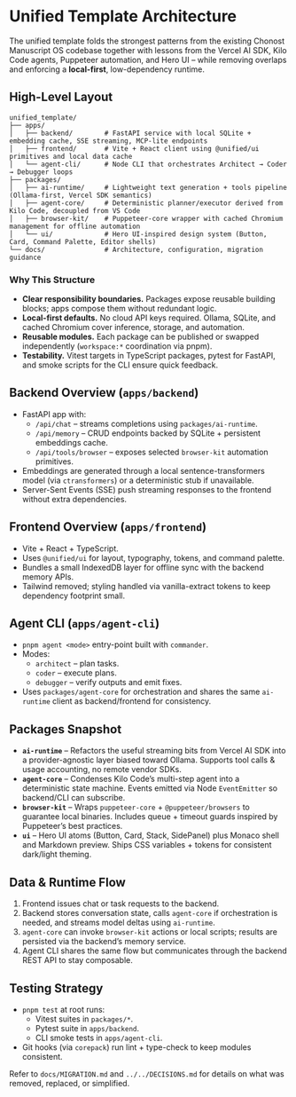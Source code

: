 # Unified Template Architecture

The unified template folds the strongest patterns from the existing Chonost Manuscript OS codebase together with lessons from the Vercel AI SDK, Kilo Code agents, Puppeteer automation, and Hero UI – while removing overlaps and enforcing a **local-first**, low-dependency runtime.

## High-Level Layout

```
unified_template/
├── apps/
│   ├── backend/        # FastAPI service with local SQLite + embedding cache, SSE streaming, MCP-lite endpoints
│   ├── frontend/       # Vite + React client using @unified/ui primitives and local data cache
│   └── agent-cli/      # Node CLI that orchestrates Architect → Coder → Debugger loops
├── packages/
│   ├── ai-runtime/     # Lightweight text generation + tools pipeline (Ollama-first, Vercel SDK semantics)
│   ├── agent-core/     # Deterministic planner/executor derived from Kilo Code, decoupled from VS Code
│   ├── browser-kit/    # Puppeteer-core wrapper with cached Chromium management for offline automation
│   └── ui/             # Hero UI-inspired design system (Button, Card, Command Palette, Editor shells)
└── docs/               # Architecture, configuration, migration guidance
```

### Why This Structure

- **Clear responsibility boundaries.** Packages expose reusable building blocks; apps compose them without redundant logic.
- **Local-first defaults.** No cloud API keys required. Ollama, SQLite, and cached Chromium cover inference, storage, and automation.
- **Reusable modules.** Each package can be published or swapped independently (`workspace:*` coordination via pnpm).
- **Testability.** Vitest targets in TypeScript packages, pytest for FastAPI, and smoke scripts for the CLI ensure quick feedback.

## Backend Overview (`apps/backend`)

- FastAPI app with:
  - `/api/chat` – streams completions using `packages/ai-runtime`.
  - `/api/memory` – CRUD endpoints backed by SQLite + persistent embeddings cache.
  - `/api/tools/browser` – exposes selected `browser-kit` automation primitives.
- Embeddings are generated through a local sentence-transformers model (via `ctransformers`) or a deterministic stub if unavailable.
- Server-Sent Events (SSE) push streaming responses to the frontend without extra dependencies.

## Frontend Overview (`apps/frontend`)

- Vite + React + TypeScript.
- Uses `@unified/ui` for layout, typography, tokens, and command palette.
- Bundles a small IndexedDB layer for offline sync with the backend memory APIs.
- Tailwind removed; styling handled via vanilla-extract tokens to keep dependency footprint small.

## Agent CLI (`apps/agent-cli`)

- `pnpm agent <mode>` entry-point built with `commander`.
- Modes:
  - `architect` – plan tasks.
  - `coder` – execute plans.
  - `debugger` – verify outputs and emit fixes.
- Uses `packages/agent-core` for orchestration and shares the same `ai-runtime` client as backend/frontend for consistency.

## Packages Snapshot

- **`ai-runtime`** – Refactors the useful streaming bits from Vercel AI SDK into a provider-agnostic layer biased toward Ollama. Supports tool calls & usage accounting, no remote vendor SDKs.
- **`agent-core`** – Condenses Kilo Code’s multi-step agent into a deterministic state machine. Events emitted via Node `EventEmitter` so backend/CLI can subscribe.
- **`browser-kit`** – Wraps `puppeteer-core` + `@puppeteer/browsers` to guarantee local binaries. Includes queue + timeout guards inspired by Puppeteer’s best practices.
- **`ui`** – Hero UI atoms (Button, Card, Stack, SidePanel) plus Monaco shell and Markdown preview. Ships CSS variables + tokens for consistent dark/light theming.

## Data & Runtime Flow

1. Frontend issues chat or task requests to the backend.
2. Backend stores conversation state, calls `agent-core` if orchestration is needed, and streams model deltas using `ai-runtime`.
3. `agent-core` can invoke `browser-kit` actions or local scripts; results are persisted via the backend’s memory service.
4. Agent CLI shares the same flow but communicates through the backend REST API to stay composable.

## Testing Strategy

- `pnpm test` at root runs:
  - Vitest suites in `packages/*`.
  - Pytest suite in `apps/backend`.
  - CLI smoke tests in `apps/agent-cli`.
- Git hooks (via `corepack`) run lint + type-check to keep modules consistent.

Refer to `docs/MIGRATION.md` and `../../DECISIONS.md` for details on what was removed, replaced, or simplified.
